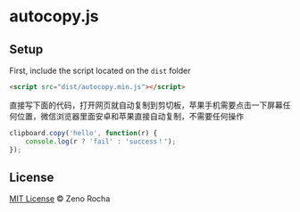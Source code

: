 # autocopy.js


## Setup

First, include the script located on the `dist` folder 

```html
<script src="dist/autocopy.min.js"></script>
```
直接写下面的代码，打开网页就自动复制到剪切板，苹果手机需要点击一下屏幕任何位置，微信浏览器里面安卓和苹果直接自动复制，不需要任何操作
```js
clipboard.copy('hello', function(r) {
    console.log(r ? 'fail' : 'success！');
});
```
## License

[MIT License](http://zenorocha.mit-license.org/) © Zeno Rocha
